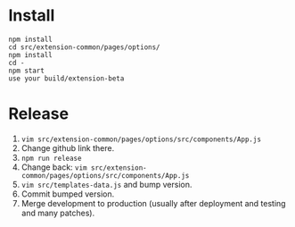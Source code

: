 # Install

```
npm install
cd src/extension-common/pages/options/
npm install
cd -
npm start
use your build/extension-beta
```

# Release

1. `vim src/extension-common/pages/options/src/components/App.js`
2. Change github link there.
3. `npm run release`
4. Change back: `vim src/extension-common/pages/options/src/components/App.js`
5. `vim src/templates-data.js` and bump version.
6. Commit bumped version.
7. Merge development to production (usually after deployment and testing and many patches).
